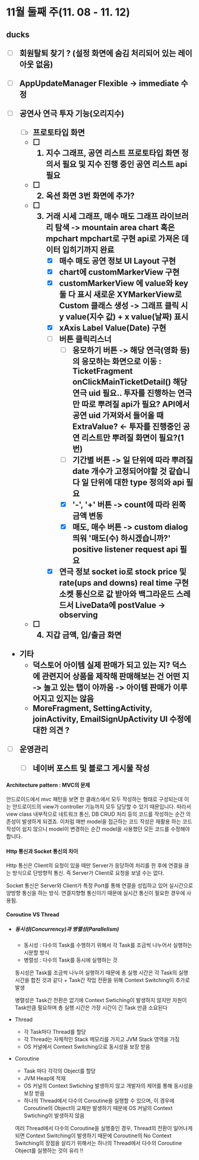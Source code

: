 

<h1>11월 둘째 주(11. 08 - 11. 12)




<h2>ducks

- [ ] 회원탈퇴 찾기 ? (설정 화면에 숨김 처리되어 있는 레이아웃 없음)
- [ ] AppUpdateManager Flexible -> immediate 수정



- [ ] 공연사 연극 투자 기능(오리지수)
  - [ ] 프로토타입 화면
  - [ ] 1. 지수 그래프, 공연 리스트
       프로토타입 화면 정의서 필요 및 지수 진행 중인 공연 리스트 api 필요
  - [ ] 2. 옥션 화면
       3번 화면에 추가?
  - [ ] 3. 거래 시세 그래프, 매수 매도
       그래프 라이브러리 탐색 -> mountain area chart 혹은 mpchart
       mpchart로 구현 api로 가져온 데이터 입히기까지 완료
       - [x] 매수 매도 공연 정보 UI Layout 구현
       - [x] chart에 customMarkerView 구현
       - [x] customMarkerView 에 value와 key 둘 다 표시
         새로운 XYMarkerView로 Custom 클래스 생성 -> 그래프 클릭 시 y value(지수 값) + x value(날짜) 표시
       - [x] xAxis Label Value(Date) 구현
       - [ ] 버튼 클릭리스너
         - [ ] 응모하기 버튼 -> 해당 연극(영화 등)의 응모하는 화면으로 이동
           : TicketFragment onClickMainTicketDetail() 해당 연극 uid 필요..
           투자를 진행하는 연극만 따로 뿌려질 api가 필요? API에서 공연 uid 가져와서 들어올 때 ExtraValue? <- 투자를 진행중인 공연 리스트만 뿌려질 화면이 필요?(1번)
         - [ ] 기간별 버튼 -> 일 단위에 따라 뿌려질 date 개수가 고정되어야할 것 같습니다
           일 단위에 대한 type 정의와 api 필요
         - [x] '-', '+' 버튼 -> count에 따라 왼쪽 금액 변동
         - [x] 매도, 매수 버튼 -> custom dialog 띄워 '매도(수) 하시겠습니까?'
           positive listener request api 필요
       - [x] 연극 정보 socket io로 stock price 및 rate(ups and downs) real time 구현
         소켓 통신으로 값 받아와 백그라운드 스레드서 LiveData에 postValue -> observing
  - [ ] 4.  지갑 금액, 입/출금 화면



- 기타
  -  덕스토어 아이템 실제 판매가 되고 있는 지? 덕스에 관련지어 상품을 제작해 판매해보는 건 어떤 지 -> 놀고 있는 탭이 아까움
    -> 아이템 판매가 이루어지고 있지는 않음
  - MoreFragment, SettingActivity, joinActivity, EmailSignUpActivity UI 수정에 대한 의견 ?



- [ ] 운영관리
  - [ ] 네이버 포스트 및 블로그 게시물 작성



#### Architecture pattern : MVC의 문제

안드로이드에서 mvc 패턴을 보면 한 클래스에서 모두 작성하는 형태로 구성되는데 이는 안드로이드의 view가 controller 기능까지 모두 담당할 수 있기  때문입니다. 따라서  view class 내부적으로 네트워크 통신, DB CRUD 처리 등의 코드를 작성하는 순간 의존성이 발생하게 되겠죠. 이처럼 매번 model을 접근하는 코드 작성은 재활용 하는 코드 작성이 쉽지 않으니 model이 변경하는 순간 model을 사용했던 모든 코드를 수정해야합니다. 



#### Http 통신과 Socket 통신의 차이

Http 통신은 Client의 요청이 있을 때만 Server가 응당하여 처리를 한 후에 연결을 끊는 방식으로 단방향적 통신. 즉 Server가 Client로 요청을 보낼 수는 없다.

Socket 통신은 Server와 Client가 특정 Port를 통해 연결을 성립하고 있어 실시간으로 양방향 통신을 하는 방식. 연결지향형 통신이기 때문에 실시간 통신이 필요한 경우에 사용됨.



#### Coroutine VS Thread

- ##### 동시성(Concurrency)과 병렬성(Parallelism)

  - 동시성 : 다수의 Task를 수행하기 위해서 각 Task를 조금씩 나누어서 실행하는 시분할 방식
  - 병렬성 : 다수의 Task를 동시에 실행하는 것

  동시성은 Task를 조금씩 나누어 실행하기 때문에 총 실행 시간은 각 Task의 실행 시간을 합친 것과 같다 + Task간 작업 전환을 위해 Context Switching이 추가로 발생

  병렬성은 Task간 전환은 없기에 Context Swtiching이 발생하지 않지만 자원이 Task만큼 필요하며 총 실행 시간은 가장 시간이 긴 Task 만큼 소요된다

- Thread

  - 각 Task마다 Thread를 할당
  - 각 Thread는 자체적인 Stack 메모리를 가지고 JVM Stack 영역을 가짐
  - OS 커널에서 Context Switching으로 동시성을 보장 받음

- Coroutine

  - Task 마다 각각의 Object를 할당
  - JVM Heap에 적재
  - OS 커널의 Context Swtiching 발생하지 않고 개발자의 제어를 통해 동시성을 보장 받음
  - 하나의 Thread에서 다수의 Coroutine을 실행할 수 있으며, 이 경우에 Coroutine의 Object의 교체만 발생하기 때문에 OS 커널의 Context Swtiching이 발생하지 않음

  여러 Thread에서 다수의 Coroutine을 실행중인 경우, Thread의 전환이 일어나게 되면 Context Switching이 발생하기 때문에 Coroutine의 No Context Switching의 장점을 살리기 위해서는 하나의 Thread에서 다수의 Coroutine Object를 실행하는 것이 유리 !!
